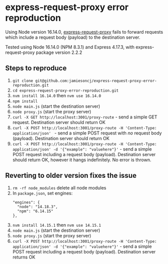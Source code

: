 # express-request-proxy error reproduction

Using Node version 16.14.0, [express-request-proxy](https://www.npmjs.com/package/express-request-proxy) fails to forward requests
which include a request body (payload) to the destination server.

Tested using Node 16.14.0 (NPM 8.3.1) and Express 4.17.3, with express-request-proxy package version 2.2.2

## Steps to reproduce

1. `git clone git@github.com:jamiesoncj/express-request-proxy-error-reproduction.git`
1. `cd express-request-proxy-error-reproduction.git`
1. `nvm install 16.14.0` then `nvm use 16.14.0`
1. `npm install`
1. `node main.js` (start the destination server)
1. `node proxy.js` (start the proxy server)
1. `curl -X GET http://localhost:3001/proxy-route` - send a simple GET request. Destination server should return OK
1. `curl -X POST http://localhost:3001/proxy-route -H 'Content-Type: application/json' ` - send a simple POST request with _no_ request body (payload). Destination server should return OK
1. `curl -X POST http://localhost:3001/proxy-route -H 'Content-Type: application/json' -d '{"example": "valuehere"}'` - send a simple POST request including a request body (payload). Destination server should return OK, however it hangs indefinitely. No error is thrown.

## Reverting to older version fixes the issue

1. `rm -rf node_modules` delete all node modules
1. In `package.json`, set engines:
   ```
   "engines": {
     "node": "14.18.3",
     "npm": "6.14.15"
   },
   ```
1. `nvm install 14.15.1` then `nvm use 14.15.1`
1. `node main.js` (start the destination server)
1. `node proxy.js` (start the proxy server)
1. `curl -X POST http://localhost:3001/proxy-route -H 'Content-Type: application/json' -d '{"example": "valuehere"}'` - send a simple POST request including a request body (payload). Destination server returns OK
